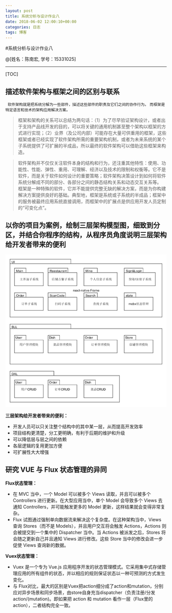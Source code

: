 ```yaml
---
layout: post
title: 系统分析与设计作业八
date: 2018-06-02 12:00:10+00:00
categories: 日志
tags: 博客
---
```

#系统分析与设计作业八

@[姓名：陈南宏, 学号：15331025]

-------------------

[TOC]

## 描述软件架构与框架之间的区别与联系
` 软件架构就是把系统分解为一些部件，描述这些部件的职责及它们之间的协作行为。`
`而框架是特定语言和技术的架构应用解决方案。 `
> 框架和架构的关系可以总结为两句话：（1）为了尽早验证架构设计，或者出于支持产品线开发的目的，可以将关键的通用机制甚至整个架构以框架的方式进行实现；（2）业界（及公司内部）可能存在大量可供重用的框架，这些框架或者已经实现了软件架构所需的重要架构机制，或者为未来系统的某个子系统提供了可扩展的半成品，所以最终的软件架构可以借助这些框架来构造。

> 软件架构并不仅仅关注软件本身的结构和行为，还注重其他特性：使用、功能性、性能、弹性、重用、可理解、经济以及技术的限制和权衡等。它不是软件，而是关于软件如何设计的重要策略；软件架构决策设计到如何将软件系统分解成不同的部分、各部分之间的静态结构关系和动态交互关系等。
> 框架是一种特殊的软件，它并不能提供完整无缺的解决方案，而是为你构建解决方案提供良好的基础。典型地，框架是系统或子系统的半成品；框架中的服务被最终应用系统直接调用，而框架中的扩展点是供应用开发人员定制的“可变化点”。

## 以你的项目为案例，绘制三层架构模型图，细致到分区，并结合你程序的结构，从程序员角度说明三层架构给开发者带来的便利
![Alt text](https://github.com/obrcnh/obrcnh.github.io/raw/master/_imgs/three.png)

**三层架构给开发者带来的便利：**
- 开发人员可以只关注整个结构中的其中某一层，从而提高开发效率
- 项目结构更清楚，分工更明确，有利于后期的维护和升级
- 可以降低层与层之间的依赖
- 各层逻辑的复用更加方便
- 可扩展性大大增强

## 研究 VUE 与 Flux 状态管理的异同
**Flux状态管理：**
- 在 MVC 当中，一个 Model 可以被多个 Views 读取，并且可以被多个 Controllers 进行更新。在大型应用当中，单个 Model 会导致多个 Views 去通知 Controllers，并可能触发更多的 Model 更新，这样结果就会变得非常复杂。
- Flux 试图通过强制单向数据流来解决这个复杂度。在这种架构当中，Views 查询 Stores（而不是 Models），并且用户交互将会触发 Actions，Actions 则会被提交到一个集中的 Dispatcher 当中。当 Actions 被派发之后，Stores 将会随之更新自己并且通知 Views 进行修改。这些 Store 当中的修改会进一步促使 Views 查询新的数据。

**Vuex状态管理：**
- Vuex 是一个专为 Vue.js 应用程序开发的状态管理模式。它采用集中式存储管理应用的所有组件的状态，并以相应的规则保证状态以一种可预测的方式发生变化。
- 与 Flux对比，最大的区别是Vuex把action细分成了action和mutation，分别应对异步场景和同步场景，由store自身充当dispatcher（负责注册/分发action/(mutation)。即如果把 action 和 mutation 看作一层（Flux里的action），二者结构完全一致。
